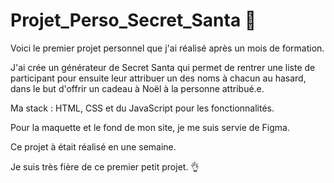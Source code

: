 # Projet_Perso_Secret_Santa 🎅

Voici le premier projet personnel que j'ai réalisé après un mois de formation.

J'ai crée un générateur de Secret Santa qui permet de rentrer une liste de participant pour ensuite leur attribuer un des noms à chacun au hasard, dans le but d'offrir un cadeau à Noël à la personne attribué.e.

Ma stack : HTML, CSS et du JavaScript pour les fonctionnalités.

Pour la maquette et le fond de mon site, je me suis servie de Figma.

Ce projet à était réalisé en une semaine.

Je suis très fière de ce premier petit projet. 👌
